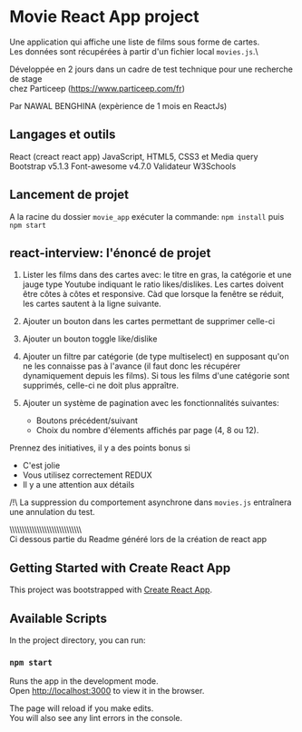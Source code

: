 # Movie React App project

Une application qui affiche une liste de films sous forme de cartes.\
Les données sont récupérées à partir d'un fichier local `movies.js`.\

Développée en 2 jours dans un cadre de test technique pour une recherche de stage \
chez Particeep (<https://www.particeep.com/fr>)

Par NAWAL BENGHINA (expèrience de 1 mois en ReactJs)

## Langages et outils

React (creact react app)
JavaScript, HTML5, CSS3 et Media query
Bootstrap v5.1.3
Font-awesome v4.7.0
Validateur W3Schools

## Lancement de projet

A la racine du dossier `movie_app` exécuter la commande:
`npm install` puis
`npm start`

## react-interview: l'énoncé de projet

1. Lister les films dans des cartes avec: le titre en gras, la catégorie et une jauge type Youtube indiquant le ratio likes/dislikes. Les cartes doivent être côtes à côtes et responsive. Càd que lorsque la fenêtre se réduit, les cartes sautent à la ligne suivante.

2. Ajouter un bouton dans les cartes permettant de supprimer celle-ci

3. Ajouter un bouton toggle like/dislike

4. Ajouter un filtre par catégorie (de type multiselect) en supposant qu'on ne les connaisse pas à l'avance (il faut donc les récupérer dynamiquement depuis les films). Si tous les films d'une catégorie sont supprimés, celle-ci ne doit plus appraître.

5. Ajouter un système de pagination avec les fonctionnalités suivantes:
    * Boutons précédent/suivant
    * Choix du nombre d'élements affichés par page (4, 8 ou 12).

Prennez des initiatives, il y a des points bonus si

* C'est jolie
* Vous utilisez correctement REDUX
* Il y a une attention aux détails

/!\ La suppression du comportement asynchrone dans `movies.js` entraînera une annulation du test.

\\\\\\\\\\\\\\\\\\\\\\\\\\\\\\\\\\\\\\\\\\\\\\\\\\\\\\\\\\\
Ci dessous partie du Readme généré lors de la création de react app

## Getting Started with Create React App

This project was bootstrapped with [Create React App](https://github.com/facebook/create-react-app).

## Available Scripts

In the project directory, you can run:

### `npm start`

Runs the app in the development mode.\
Open [http://localhost:3000](http://localhost:3000) to view it in the browser.

The page will reload if you make edits.\
You will also see any lint errors in the console.
